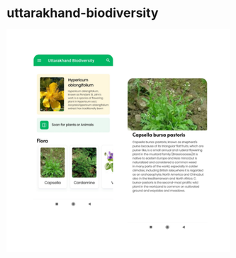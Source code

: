# uttarakhand-biodiversity

![alt text](https://github.com/PiyushKalyanpy/uttarakhand-biodiversity/blob/master/Screenshots.png)
